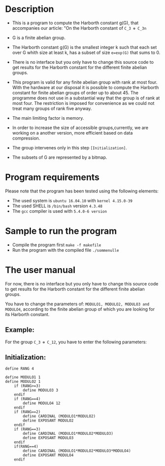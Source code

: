 # Description 

* This is a program to compute the Harborth constant g(G), that accompanies our article: "On the Harborth constant of `C_3 ⊕ C_3n`

* G is a finite abelian group.

* The Harborth constant g(G) is the smallest integer k such that each set over G whith size at least k, has a subset of size `e=exp(G)` that sums to 0.

* There is no interface but you only have to change this source code to get results for the Harborth constant for the different finite abelian groups.

* This program is valid for any finite abelian group with rank at most four. With the hardware at our disposal it is possible to compute the Harborth constant for finite abelian groups of order up to about 45. The programme does not use in a substantial way that the group is of rank at most four. The restriction is imposed for convenience as we could not treat many groups of rank five anyway.

* The main limiting factor is memory.

* In order to increase the size of accessible groups,currently, we are working on a another version, more efficient based on data compression.

* The group intervenes only in this step `[Initialization]`.

* The subsets of G are represented by a bitmap. 


# Program requirements

Please note that the program has been tested using the following elements:

* The used system is `ubuntu 16.04.10` with `kernel 4.15.0-39`
* The used SHELL is `/bin/bash` version `4.3.48`
* The `gcc` compiler is used with `5.4.0-6 version`

# Sample to run the program

* Compile the program first `make -f makefile`
* Run the program with the compiled file `./sommenulle`

# The user manual

For now, there is no interface but you only have to change this source code to get results for the Harborth constant for the different finite abelian groups.

You have to change the parameters of: `MODULO1, MODULO2, MODULO3 and MODULO4`, according to the finite abelian group of which you are looking for its Harborth constant. 

## Example: 
For the group `C_3 ⊕ C_12`, you have to enter the following parameters:
 
## Initialization: 
```
define RANG 4

define MODULO1 1
define MODULO2 1
	if (RANG>=3)
		define MODULO3 3
	endif
	if (RANG==4)
		define MODULO4 12
	endif
	if (RANG==2)
		define CARDINAL (MODULO1*MODULO2)
		define EXPOSANT MODULO2
	endif
	if (RANG==3)
		define CARDINAL (MODULO1*MODULO2*MODULO3)
		define EXPOSANT MODULO3
	endif
	if(RANG==4)
		define CARDINAL (MODULO1*MODULO2*MODULO3*MODULO4)
		define EXPOSANT MODULO4
	endif
```
